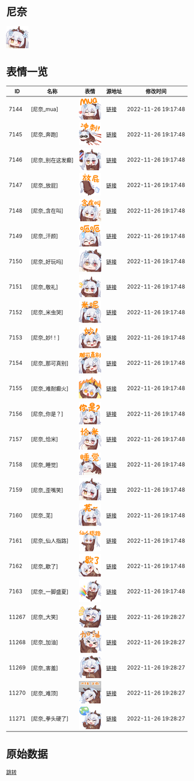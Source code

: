 # 尼奈

<img src="./cover.png" height="60" alt="cover" />

# 表情一览

|ID|名称|表情|源地址|修改时间|
|----|----|----|----|----|
|7144|[尼奈_mua]|<img src="./pic/007144_%5B尼奈_mua%5D.png" height="60" alt="mua"/>|[链接](https://i0.hdslb.com/bfs/emote/6c6cccc212539a373c82d8862b0cf2e3c47f2404.png)|2022-11-26 19:17:48|
|7145|[尼奈_奔跑]|<img src="./pic/007145_%5B尼奈_奔跑%5D.png" height="60" alt="奔跑"/>|[链接](https://i0.hdslb.com/bfs/emote/efd9adbc19d6ce5def6e72f5f5ce2539b0a31cfa.png)|2022-11-26 19:17:48|
|7146|[尼奈_别在这发癫]|<img src="./pic/007146_%5B尼奈_别在这发癫%5D.png" height="60" alt="别在这发癫"/>|[链接](https://i0.hdslb.com/bfs/emote/0287e8605b0e80505efeb26d335c714f08c3d606.png)|2022-11-26 19:17:48|
|7147|[尼奈_放屁]|<img src="./pic/007147_%5B尼奈_放屁%5D.png" height="60" alt="放屁"/>|[链接](https://i0.hdslb.com/bfs/emote/ebb349d6e0e0d33e5fac3f8fb24c8696ecdf64a6.png)|2022-11-26 19:17:48|
|7148|[尼奈_含在叫]|<img src="./pic/007148_%5B尼奈_含在叫%5D.png" height="60" alt="含在叫"/>|[链接](https://i0.hdslb.com/bfs/emote/a5195b11d53ce0ef95f329a6f709dc5eb76ae074.png)|2022-11-26 19:17:48|
|7149|[尼奈_汗颜]|<img src="./pic/007149_%5B尼奈_汗颜%5D.png" height="60" alt="汗颜"/>|[链接](https://i0.hdslb.com/bfs/emote/614f4284542322f239f38b03a7fe1f4a863f3096.png)|2022-11-26 19:17:48|
|7150|[尼奈_好玩吗]|<img src="./pic/007150_%5B尼奈_好玩吗%5D.png" height="60" alt="好玩吗"/>|[链接](https://i0.hdslb.com/bfs/emote/afab1c24b913de671e39fa7fbb9e722a065d6cae.png)|2022-11-26 19:17:48|
|7151|[尼奈_敬礼]|<img src="./pic/007151_%5B尼奈_敬礼%5D.png" height="60" alt="敬礼"/>|[链接](https://i0.hdslb.com/bfs/emote/55ef3e0f11f30ae3ea93863dc8389a20707de23d.png)|2022-11-26 19:17:48|
|7152|[尼奈_米虫哭]|<img src="./pic/007152_%5B尼奈_米虫哭%5D.png" height="60" alt="米虫哭"/>|[链接](https://i0.hdslb.com/bfs/emote/8594a28c0066d522fc2b13b70d90333981c5e5d3.png)|2022-11-26 19:17:48|
|7153|[尼奈_妙!！]|<img src="./pic/007153_%5B尼奈_妙!！%5D.png" height="60" alt="妙!！"/>|[链接](https://i0.hdslb.com/bfs/emote/3c2439d868818711b6c2cee035c4d51818c07c99.png)|2022-11-26 19:17:48|
|7154|[尼奈_那可真别]|<img src="./pic/007154_%5B尼奈_那可真别%5D.png" height="60" alt="那可真别"/>|[链接](https://i0.hdslb.com/bfs/emote/27e6ffd71156af42e580f8d46118f69b6e9ea48a.png)|2022-11-26 19:17:48|
|7155|[尼奈_难耐癫火]|<img src="./pic/007155_%5B尼奈_难耐癫火%5D.png" height="60" alt="难耐癫火"/>|[链接](https://i0.hdslb.com/bfs/emote/46857237c867d69be93d4cdf3e863604cb8bf076.png)|2022-11-26 19:17:48|
|7156|[尼奈_你是？]|<img src="./pic/007156_%5B尼奈_你是？%5D.png" height="60" alt="你是？"/>|[链接](https://i0.hdslb.com/bfs/emote/d2823bed2a7305212a7687206c29199029d9f9cc.png)|2022-11-26 19:17:48|
|7157|[尼奈_恰米]|<img src="./pic/007157_%5B尼奈_恰米%5D.png" height="60" alt="恰米"/>|[链接](https://i0.hdslb.com/bfs/emote/ebbf44953d13eee01a2f13ea00c7c7ba1c2c4a99.png)|2022-11-26 19:17:48|
|7158|[尼奈_睡觉]|<img src="./pic/007158_%5B尼奈_睡觉%5D.png" height="60" alt="睡觉"/>|[链接](https://i0.hdslb.com/bfs/emote/8d66be4eaf24e3c99cdfd73e057b934670a7e7ae.png)|2022-11-26 19:17:48|
|7159|[尼奈_歪嘴笑]|<img src="./pic/007159_%5B尼奈_歪嘴笑%5D.png" height="60" alt="歪嘴笑"/>|[链接](https://i0.hdslb.com/bfs/emote/aea92a15ced9f39085cbc4afff5f5602dd077b7a.png)|2022-11-26 19:17:48|
|7160|[尼奈_芜]|<img src="./pic/007160_%5B尼奈_芜%5D.png" height="60" alt="芜"/>|[链接](https://i0.hdslb.com/bfs/emote/0db895ed42693a11527d460bb923b40a940a8384.png)|2022-11-26 19:17:48|
|7161|[尼奈_仙人指路]|<img src="./pic/007161_%5B尼奈_仙人指路%5D.png" height="60" alt="仙人指路"/>|[链接](https://i0.hdslb.com/bfs/emote/38708ea1b443e9f67c47c50dc6ea06ea02b6b723.png)|2022-11-26 19:17:48|
|7162|[尼奈_歇了]|<img src="./pic/007162_%5B尼奈_歇了%5D.png" height="60" alt="歇了"/>|[链接](https://i0.hdslb.com/bfs/emote/1c9001b5494bf1517dc1fe2e987b7c9f47997edb.png)|2022-11-26 19:17:48|
|7163|[尼奈_一脚盛夏]|<img src="./pic/007163_%5B尼奈_一脚盛夏%5D.png" height="60" alt="一脚盛夏"/>|[链接](https://i0.hdslb.com/bfs/emote/101634243c34ddf8f37b840eebefcd9ceccae605.png)|2022-11-26 19:17:48|
|11267|[尼奈_大笑]|<img src="./pic/011267_%5B尼奈_大笑%5D.jpg" height="60" alt="大笑"/>|[链接](https://i0.hdslb.com/bfs/emote/d5d1922de798daef317783f5d7f2af3e2ef025d5.jpg)|2022-11-26 19:28:27|
|11268|[尼奈_加油]|<img src="./pic/011268_%5B尼奈_加油%5D.jpg" height="60" alt="加油"/>|[链接](https://i0.hdslb.com/bfs/emote/732edcc58bd6d7935e634196db03f9599b669304.jpg)|2022-11-26 19:28:27|
|11269|[尼奈_害羞]|<img src="./pic/011269_%5B尼奈_害羞%5D.jpg" height="60" alt="害羞"/>|[链接](https://i0.hdslb.com/bfs/emote/1a82d8c289e251554b1fb0a1531391cf5e6977b9.jpg)|2022-11-26 19:28:27|
|11270|[尼奈_难顶]|<img src="./pic/011270_%5B尼奈_难顶%5D.jpg" height="60" alt="难顶"/>|[链接](https://i0.hdslb.com/bfs/emote/1610f4739717d91291f484b6d920ccab33623f12.jpg)|2022-11-26 19:28:27|
|11271|[尼奈_拳头硬了]|<img src="./pic/011271_%5B尼奈_拳头硬了%5D.jpg" height="60" alt="拳头硬了"/>|[链接](https://i0.hdslb.com/bfs/emote/521a270da1bdf8cd64c7100a1427dc1cac98fef9.jpg)|2022-11-26 19:28:27|

# 原始数据

[跳转](./raw.json)

